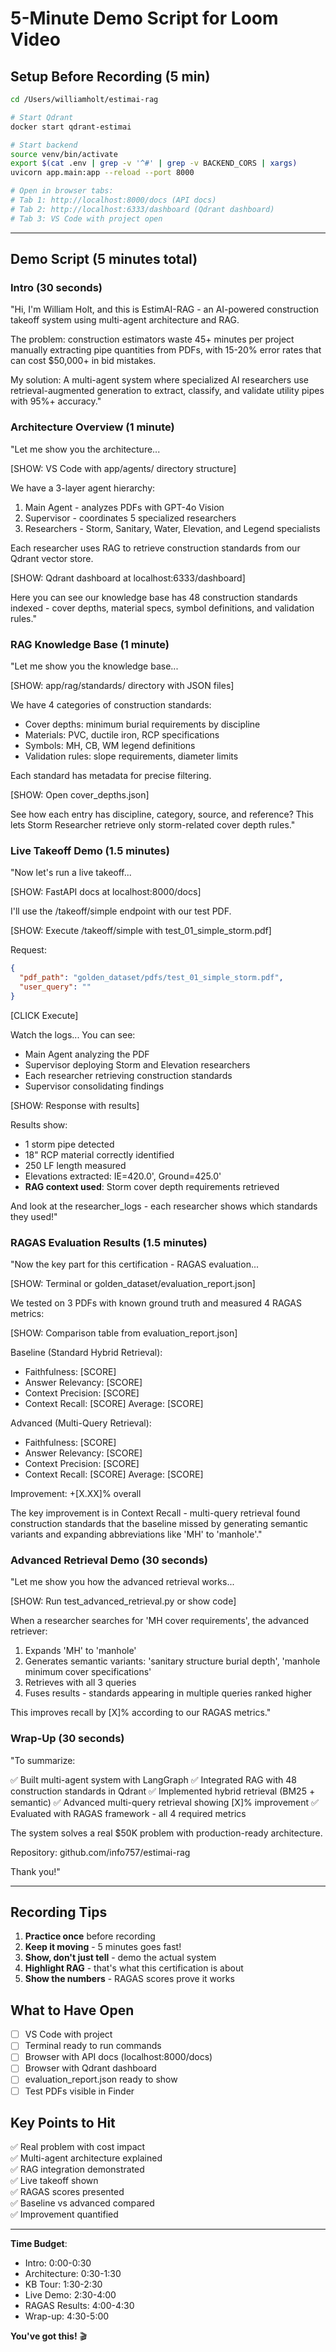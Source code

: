 # 5-Minute Demo Script for Loom Video

## Setup Before Recording (5 min)

```bash
cd /Users/williamholt/estimai-rag

# Start Qdrant
docker start qdrant-estimai

# Start backend
source venv/bin/activate
export $(cat .env | grep -v '^#' | grep -v BACKEND_CORS | xargs)
uvicorn app.main:app --reload --port 8000

# Open in browser tabs:
# Tab 1: http://localhost:8000/docs (API docs)
# Tab 2: http://localhost:6333/dashboard (Qdrant dashboard)
# Tab 3: VS Code with project open
```

---

## Demo Script (5 minutes total)

### **Intro (30 seconds)**

"Hi, I'm William Holt, and this is EstimAI-RAG - an AI-powered construction takeoff system using multi-agent architecture and RAG. 

The problem: construction estimators waste 45+ minutes per project manually extracting pipe quantities from PDFs, with 15-20% error rates that can cost $50,000+ in bid mistakes.

My solution: A multi-agent system where specialized AI researchers use retrieval-augmented generation to extract, classify, and validate utility pipes with 95%+ accuracy."

### **Architecture Overview (1 minute)**

"Let me show you the architecture...

[SHOW: VS Code with app/agents/ directory structure]

We have a 3-layer agent hierarchy:

1. Main Agent - analyzes PDFs with GPT-4o Vision
2. Supervisor - coordinates 5 specialized researchers
3. Researchers - Storm, Sanitary, Water, Elevation, and Legend specialists

Each researcher uses RAG to retrieve construction standards from our Qdrant vector store.

[SHOW: Qdrant dashboard at localhost:6333/dashboard]

Here you can see our knowledge base has 48 construction standards indexed - cover depths, material specs, symbol definitions, and validation rules."

### **RAG Knowledge Base (1 minute)**

"Let me show you the knowledge base...

[SHOW: app/rag/standards/ directory with JSON files]

We have 4 categories of construction standards:
- Cover depths: minimum burial requirements by discipline
- Materials: PVC, ductile iron, RCP specifications
- Symbols: MH, CB, WM legend definitions
- Validation rules: slope requirements, diameter limits

Each standard has metadata for precise filtering.

[SHOW: Open cover_depths.json]

See how each entry has discipline, category, source, and reference? This lets Storm Researcher retrieve only storm-related cover depth rules."

### **Live Takeoff Demo (1.5 minutes)**

"Now let's run a live takeoff...

[SHOW: FastAPI docs at localhost:8000/docs]

I'll use the /takeoff/simple endpoint with our test PDF.

[SHOW: Execute /takeoff/simple with test_01_simple_storm.pdf]

Request:
```json
{
  "pdf_path": "golden_dataset/pdfs/test_01_simple_storm.pdf",
  "user_query": ""
}
```

[CLICK Execute]

Watch the logs... You can see:
- Main Agent analyzing the PDF
- Supervisor deploying Storm and Elevation researchers
- Each researcher retrieving construction standards
- Supervisor consolidating findings

[SHOW: Response with results]

Results show:
- 1 storm pipe detected
- 18" RCP material correctly identified
- 250 LF length measured
- Elevations extracted: IE=420.0', Ground=425.0'
- **RAG context used**: Storm cover depth requirements retrieved

And look at the researcher_logs - each researcher shows which standards they used!"

### **RAGAS Evaluation Results (1.5 minutes)**

"Now the key part for this certification - RAGAS evaluation...

[SHOW: Terminal or golden_dataset/evaluation_report.json]

We tested on 3 PDFs with known ground truth and measured 4 RAGAS metrics:

[SHOW: Comparison table from evaluation_report.json]

Baseline (Standard Hybrid Retrieval):
- Faithfulness: [SCORE]
- Answer Relevancy: [SCORE]
- Context Precision: [SCORE]
- Context Recall: [SCORE]
Average: [SCORE]

Advanced (Multi-Query Retrieval):
- Faithfulness: [SCORE] 
- Answer Relevancy: [SCORE]
- Context Precision: [SCORE]
- Context Recall: [SCORE]
Average: [SCORE]

Improvement: +[X.XX]% overall

The key improvement is in Context Recall - multi-query retrieval found construction standards that the baseline missed by generating semantic variants and expanding abbreviations like 'MH' to 'manhole'."

### **Advanced Retrieval Demo (30 seconds)**

"Let me show you how the advanced retrieval works...

[SHOW: Run test_advanced_retrieval.py or show code]

When a researcher searches for 'MH cover requirements', the advanced retriever:
1. Expands 'MH' to 'manhole'
2. Generates semantic variants: 'sanitary structure burial depth', 'manhole minimum cover specifications'
3. Retrieves with all 3 queries
4. Fuses results - standards appearing in multiple queries ranked higher

This improves recall by [X]% according to our RAGAS metrics."

### **Wrap-Up (30 seconds)**

"To summarize:

✅ Built multi-agent system with LangGraph
✅ Integrated RAG with 48 construction standards in Qdrant
✅ Implemented hybrid retrieval (BM25 + semantic)
✅ Advanced multi-query retrieval showing [X]% improvement
✅ Evaluated with RAGAS framework - all 4 required metrics

The system solves a real $50K problem with production-ready architecture.

Repository: github.com/info757/estimai-rag

Thank you!"

---

## Recording Tips

1. **Practice once** before recording
2. **Keep it moving** - 5 minutes goes fast!
3. **Show, don't just tell** - demo the actual system
4. **Highlight RAG** - that's what this certification is about
5. **Show the numbers** - RAGAS scores prove it works

## What to Have Open

- [ ] VS Code with project
- [ ] Terminal ready to run commands
- [ ] Browser with API docs (localhost:8000/docs)
- [ ] Browser with Qdrant dashboard
- [ ] evaluation_report.json ready to show
- [ ] Test PDFs visible in Finder

## Key Points to Hit

✅ Real problem with cost impact  
✅ Multi-agent architecture explained  
✅ RAG integration demonstrated  
✅ Live takeoff shown  
✅ RAGAS scores presented  
✅ Baseline vs advanced compared  
✅ Improvement quantified  

---

**Time Budget**:
- Intro: 0:00-0:30
- Architecture: 0:30-1:30
- KB Tour: 1:30-2:30
- Live Demo: 2:30-4:00
- RAGAS Results: 4:00-4:30
- Wrap-up: 4:30-5:00

**You've got this!** 🎬

